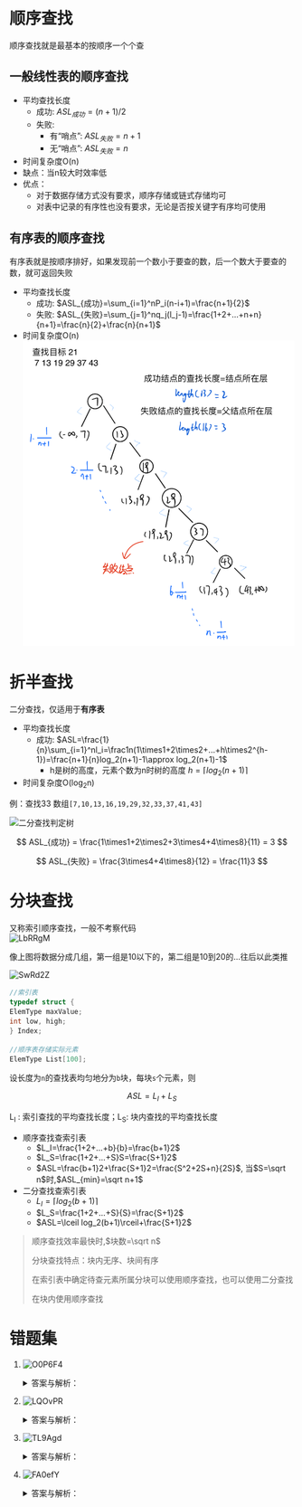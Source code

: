 # 顺序查找

顺序查找就是最基本的按顺序一个个查

## 一般线性表的顺序查找

- 平均查找长度
    - 成功: $ASL_{成功}=(n+1)/2$
    - 失败:
        - 有“哨点”: $ASL_{失败}=n+1$
        - 无“哨点”: $ASL_{失败}=n$
- 时间复杂度O(n)
- 缺点：当n较大时效率低
- 优点：
    - 对于数据存储方式没有要求，顺序存储或链式存储均可
    - 对表中记录的有序性也没有要求，无论是否按关键字有序均可使用

## 有序表的顺序查找

有序表就是按顺序排好，如果发现前一个数小于要查的数，后一个数大于要查的数，就可返回失败

- 平均查找长度
    - 成功: $ASL_{成功}=\sum_{i=1}^nP_i(n-i+1)=\frac{n+1}{2}$
    - 失败: $ASL_{失败}=\sum_{j=1}^nq_j(l_j-1)=\frac{1+2+...+n+n}{n+1}=\frac{n}{2}+\frac{n}{n+1}$
- 时间复杂度O(n)    
  ![IMG_0596](https://raw.githubusercontent.com/Tippye/PicCloud/master/uPic/2022/12/20/IMG_0596.PNG)

# 折半查找

二分查找，仅适用于**有序表**

- 平均查找长度
    - 成功: $ASL=\frac{1}{n}\sum_{i=1}^nl_i=\frac1n(1\times1+2\times2+...+h\times2^{h-1})=\frac{n+1}{n}log_2(n+1)-1\approx log_2(n+1)-1$
        - h是树的高度，元素个数为n时树的高度 $h=\lceil log_2(n+1) \rceil$
- 时间复杂度O(log<sub>2</sub>n)

例：查找33 数组`[7,10,13,16,19,29,32,33,37,41,43]`

![二分查找判定树](https://gitee.com/tippy_q/pic-cloud/raw/master/clion-mik/sU5RkJ.png)

$$    
ASL_{成功} = \frac{1\times1+2\times2+3\times4+4\times8}{11} = 3    
$$

$$    
ASL_{失败} = \frac{3\times4+4\times8}{12} = \frac{11}3    
$$

# 分块查找

又称索引顺序查找，一般不考察代码  
![LbRRgM](https://cdn.staticaly.com/gh/tippye/PicCloud@master/uPic/2022/12/31/LbRRgM.png)

像上图将数据分成几组，第一组是10以下的，第二组是10到20的...往后以此类推

![SwRd2Z](https://cdn.staticaly.com/gh/tippye/PicCloud@master/uPic/2022/12/31/SwRd2Z.png)

```c++  
//索引表  
typedef struct {  
ElemType maxValue;  
int low, high;  
} Index;  
  
//顺序表存储实际元素  
ElemType List[100];  
```  

设长度为`n`的查找表均匀地分为`b`块，每块`s`个元素，则  

$$  
ASL=L_I+L_S  
$$

L<sub>I</sub> : 索引查找的平均查找长度；L<sub>S</sub>: 块内查找的平均查找长度

- 顺序查找查索引表
    - $L_I=\frac{1+2+...+b}{b}=\frac{b+1}2$
    - $L_S=\frac{1+2+...+S}S=\frac{S+1}2$
    - $ASL=\frac{b+1}2+\frac{S+1}2=\frac{S^2+2S+n}{2S}$, 当$S=\sqrt n$时,$ASL_{min}=\sqrt n+1$
- 二分查找查索引表
    - $L_I=\lceil log_2(b+1)\rceil$
    - $L_S=\frac{1+2+...+S}{S}=\frac{S+1}2$
    - $ASL=\lceil log_2(b+1)\rceil+\frac{S+1}2$

> 顺序查找效率最快时,$块数=\sqrt n$
>
>分块查找特点：块内无序、块间有序
>
>在索引表中确定待查元素所属分块可以使用顺序查找，也可以使用二分查找
>
>在块内使用顺序查找

# 错题集

1. ![O0P6F4](https://cdn.staticaly.com/gh/tippye/PicCloud@master/uPic/2023/01/02/O0P6F4.png)
   <details>
        <summary>答案与解析：</summary>
        <br />
        答案： B
        <br />
        解析：<br />
         - 第一次：low=1,high=11,mid=(1+11)/2=6<br />
         - 第二次：low=6+1=7,high=11,mid=(7+11)/2=9<br />
         - 第三次：low=9+1=10,high=11,mid=(10+11)/2=10.5=10<br />
         - 第四次：low=10+1=11,high=11,mid=11<br />
      </details>
2. ![LQOvPR](https://cdn.staticaly.com/gh/tippye/PicCloud@master/uPic/2023/01/02/LQOvPR.png)
   <details>
        <summary>答案与解析：</summary>
        <br />
        答案： A  D
        <br />
        解析：<br />

   ![FiLqaK](https://cdn.staticaly.com/gh/tippye/PicCloud@master/uPic/2023/01/02/FiLqaK.png)

   成功的ASL=(1+2x2+3x4+4x5)/12=37/12<br />
   失败的ASL=(3x3+4x10)=49/13<br />
   查找失败结点的ASL不是图中的方形结点，而是方形结点上一层的圆形结点
    </details>
3. ![TL9Agd](https://cdn.staticaly.com/gh/tippye/PicCloud@master/uPic/2023/01/02/TL9Agd.png)
   <details>
        <summary>答案与解析：</summary>
        <br />
        答案： B
        <br />
        解析：<br />
        S=3<br />
        ASL=(S<sup>2</sup>+2S+n)/2S=(9+6+123)/6=23
      </details>
4. ![FA0efY](https://cdn.staticaly.com/gh/tippye/PicCloud@master/uPic/2023/01/02/FA0efY.png)
   <details>
        <summary>答案与解析：</summary>
        <br />
        答案： A
        <br />
        解析：<br />

   ![9I6qeC](https://cdn.staticaly.com/gh/tippye/PicCloud@master/uPic/2023/01/02/9I6qeC.png)

   先按二叉排序树填满选项中的树<br />
    - B：4和5那里说明是向上取整，但7和8是向下取整，相矛盾所以错误<br />
    - C：3和4向上取整，6和7向下取整<br />
    - D：1和10向下取整，6和7向上取整<br />
   </details>
    
